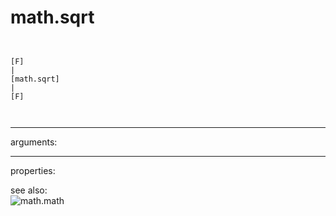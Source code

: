 # math.sqrt

```


[F]
|
[math.sqrt]
|
[F]

            
```
---
arguments:


---
properties:


see also:<br>
![math.math]("img/object_math.math.png")
